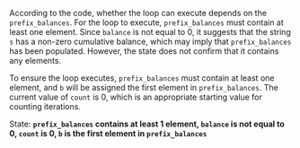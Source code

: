 According to the code, whether the loop can execute depends on the `prefix_balances`. For the loop to execute, `prefix_balances` must contain at least one element. Since `balance` is not equal to 0, it suggests that the string `s` has a non-zero cumulative balance, which may imply that `prefix_balances` has been populated. However, the state does not confirm that it contains any elements. 

To ensure the loop executes, `prefix_balances` must contain at least one element, and `b` will be assigned the first element in `prefix_balances`. The current value of `count` is 0, which is an appropriate starting value for counting iterations.

State: **`prefix_balances` contains at least 1 element, `balance` is not equal to 0, `count` is 0, `b` is the first element in `prefix_balances`**